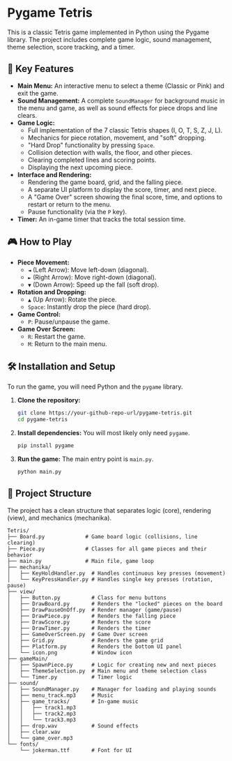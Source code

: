 # Pygame Tetris

This is a classic Tetris game implemented in Python using the Pygame library. The project includes complete game logic, sound management, theme selection, score tracking, and a timer.

## 🌟 Key Features

  * **Main Menu:** An interactive menu to select a theme (Classic or Pink) and exit the game.
  * **Sound Management:** A complete `SoundManager` for background music in the menu and game, as well as sound effects for piece drops and line clears.
  * **Game Logic:**
      * Full implementation of the 7 classic Tetris shapes (I, O, T, S, Z, J, L).
      * Mechanics for piece rotation, movement, and "soft" dropping.
      * "Hard Drop" functionality by pressing `Space`.
      * Collision detection with walls, the floor, and other pieces.
      * Clearing completed lines and scoring points.
      * Displaying the next upcoming piece.
  * **Interface and Rendering:**
      * Rendering the game board, grid, and the falling piece.
      * A separate UI platform to display the score, timer, and next piece.
      * A "Game Over" screen showing the final score, time, and options to restart or return to the menu.
      * Pause functionality (via the `P` key).
  * **Timer:** An in-game timer that tracks the total session time.

## 🎮 How to Play

  * **Piece Movement:**
      * `◄` (Left Arrow): Move left-down (diagonal).
      * `►` (Right Arrow): Move right-down (diagonal).
      * `▼` (Down Arrow): Speed up the fall (soft drop).
  * **Rotation and Dropping:**
      * `▲` (Up Arrow): Rotate the piece.
      * `Space`: Instantly drop the piece (hard drop).
  * **Game Control:**
      * `P`: Pause/unpause the game.
  * **Game Over Screen:**
      * `R`: Restart the game.
      * `M`: Return to the main menu.

## 🛠️ Installation and Setup

To run the game, you will need Python and the `pygame` library.

1.  **Clone the repository:**

    ```bash
    git clone https://your-github-repo-url/pygame-tetris.git
    cd pygame-tetris
    ```

2.  **Install dependencies:**
    You will most likely only need `pygame`.

    ```bash
    pip install pygame
    ```

3.  **Run the game:**
    The main entry point is `main.py`.

    ```bash
    python main.py
    ```

## 📂 Project Structure

The project has a clean structure that separates logic (core), rendering (view), and mechanics (mechanika).

```
Tetris/
├── Board.py             # Game board logic (collisions, line clearing)
├── Piece.py             # Classes for all game pieces and their behavior
├── main.py              # Main file, game loop
├── mechanika/
│   ├── KeyHoldHandler.py  # Handles continuous key presses (movement)
│   └── KeyPressHandler.py # Handles single key presses (rotation, pause)
├── view/
│   ├── Button.py          # Class for menu buttons
│   ├── DrawBoard.py       # Renders the "locked" pieces on the board
│   ├── DrawPauseOnOff.py  # Render manager (game/pause)
│   ├── DrawPiece.py       # Renders the falling piece
│   ├── DrawScore.py       # Renders the score
│   ├── DrawTimer.py       # Renders the timer
│   ├── GameOverScreen.py  # Game Over screen
│   ├── Grid.py            # Renders the game grid
│   ├── Platform.py        # Renders the bottom UI panel
│   └── icon.png           # Window icon
├── gameMain/
│   ├── SpawnPiece.py      # Logic for creating new and next pieces
│   ├── ThemeSelection.py  # Main menu and theme selection class
│   └── Timer.py           # Timer logic
├── sound/
│   ├── SoundManager.py    # Manager for loading and playing sounds
│   ├── menu_track.mp3     # Music
│   ├── game_tracks/       # In-game music
│   │   ├── track1.mp3
│   │   ├── track2.mp3
│   │   └── track3.mp3
│   ├── drop.wav           # Sound effects
│   ├── clear.wav
│   └── game_over.mp3
└── fonts/
    └── jokerman.ttf       # Font for UI
```

